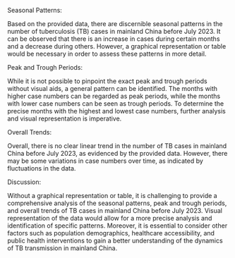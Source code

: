 Seasonal Patterns:

Based on the provided data, there are discernible seasonal patterns in the number of tuberculosis (TB) cases in mainland China before July 2023. It can be observed that there is an increase in cases during certain months and a decrease during others. However, a graphical representation or table would be necessary in order to assess these patterns in more detail.

Peak and Trough Periods:

While it is not possible to pinpoint the exact peak and trough periods without visual aids, a general pattern can be identified. The months with higher case numbers can be regarded as peak periods, while the months with lower case numbers can be seen as trough periods. To determine the precise months with the highest and lowest case numbers, further analysis and visual representation is imperative.

Overall Trends:

Overall, there is no clear linear trend in the number of TB cases in mainland China before July 2023, as evidenced by the provided data. However, there may be some variations in case numbers over time, as indicated by fluctuations in the data.

Discussion:

Without a graphical representation or table, it is challenging to provide a comprehensive analysis of the seasonal patterns, peak and trough periods, and overall trends of TB cases in mainland China before July 2023. Visual representation of the data would allow for a more precise analysis and identification of specific patterns. Moreover, it is essential to consider other factors such as population demographics, healthcare accessibility, and public health interventions to gain a better understanding of the dynamics of TB transmission in mainland China.
